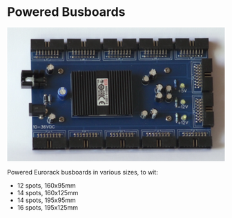 # Powered Busboards

<img src="12-spot-busboard.JPG" width=600>

Powered Eurorack busboards in various sizes, to wit:

- 12 spots, 160x95mm
- 14 spots, 160x125mm
- 14 spots, 195x95mm
- 16 spots, 195x125mm
